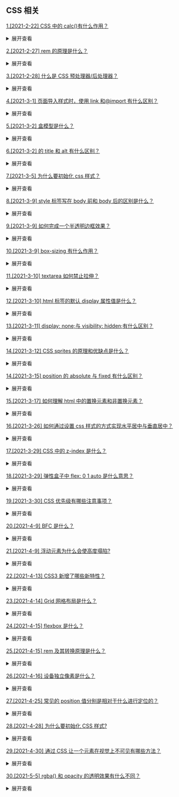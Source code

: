 ## CSS 相关

[1.[2021-2-22] CSS 中的 calc()有什么作用？](https://github.com/HJY-xh/plantTrees/issues/6)

<details>
<summary>展开查看</summary>
<pre>
calc使得开发者能够使用四则运算表达式来填写CSS属性。
px、%、em等不同单位的数值均可参与计算，浏览器会进行自动转换。
注意：当使用calc的时候，运算符号左右需要有空格，否则属性不生效。例如：width: calc(100% - 30px)。
</pre>
</details>

[2.[2021-2-27] rem 的原理是什么？ ](https://github.com/HJY-xh/plantTrees/issues/16)

<details>
<summary>展开查看</summary>
<pre>
在做响应式布局的时候，通过调整HTML的字体大小，页面上所有使用rem单位的元素都会做相应的调整。
</pre>
</details>

[3.[2021-2-28] 什么是 CSS 预处理器/后处理器？ ](https://github.com/HJY-xh/plantTrees/issues/17)

<details>
<summary>展开查看</summary>
<pre>
预处理器（例如，Less、Sass、stylus)是用来把Sass或Less预编译成CSS的工具，增强了CSS代码的复用性。它有层级、mixin、变量、循环、函数等，具有很方便的UI组件模块化开发能力，能极大地提高工作效率。
后处理器（例如PostCSS）通常被视为在完成的样式表中根据CSS规范处理CSS,让其更有效，目前最常做的是给CSS属性添加浏览器私有前缀，解决跨浏览器的兼容性问题。
</pre>
</details>

[4.[2021-3-1] 页面导入样式时，使用 link 和@import 有什么区别？](https://github.com/HJY-xh/plantTrees/issues/19)

<details>
<summary>展开查看</summary>
<pre>
答案一：
-   link 是 XHTML 标签，除了加载 CSS 外，还可以定义 RSS 等其他事务；@import 属于 CSS 范畴，只能加载 CSS。
-   link 引用 CSS 时，在页面载入时同时加载；@import 需要页面网页完全载入以后加载。因此会出现一开始没有 css 样式，闪烁一下出现样式后的页面(网速慢的情况下)。
-   link 是 XHTML 标签，无兼容问题；@import 是在 CSS2.1 提出的，低版本的浏览器不支持。
-   link 支持使用 Javascript 控制 DOM 去改变样式；而@import 不支持。

答案二：

-   link 是 HTML 方式， @import 是 CSS 方式
-   link 最大限度支持并行下载，@import 过多嵌套导致串行下载，出现 FOUC
-   link 可以通过 rel="alternate stylesheet"指定候选样式
-   浏览器对 link 支持早于@import，可以使用@import 对老浏览器隐藏样式
-   @import 必须在样式规则之前，可以在 css 文件中引用其他文件
总体来说：link 优于@import
</pre>
</details>

[5.[2021-3-2] 盒模型是什么？](https://github.com/HJY-xh/plantTrees/issues/23)

<details>
<summary>展开查看</summary>
<pre>
盒模型的组成，由里向外content,padding,border,margin.

在 IE 盒子模型中，width 表示 content+padding+border 这三个部分的宽度

在标准的盒子模型中，width 指 content 部分的宽度

box-sizing 的使用

-   box-sizing: content-box 是 W3C 盒子模型
-   box-sizing: border-box 是 IE 盒子模型

box-sizing 的默认属性是 **content-box**

</pre>
</details>

[6.[2021-3-2] <img>的 title 和 alt 有什么区别？](https://github.com/HJY-xh/plantTrees/issues/24)

<details>
<summary>展开查看</summary>
<pre>
- alt属性，是`<img>`的特有属性，是图片内容的等价描述，用于图片无法加载时显示或读屏器阅读图片（帮助盲人了解图片内容）。可提图片高可访问性，除了纯装饰图片外都必须设置有意义的值，搜索引擎会重点分析。
- title属性，是鼠标覆盖时显示的文字，其他一些标签也可以使用。例如：base，basefont，head，html，meta，param，script
</pre>
</details>

[7.[2021-3-5] 为什么要初始化 css 样式？](https://github.com/HJY-xh/plantTrees/issues/30)

<details>
<summary>展开查看</summary>
<pre>
因为浏览器的兼容问题，不同浏览器对有些标签的默认值是不同的，如果没对CSS初始化往往会出现浏览器之间的页面显示差异。 当然，初始化样式会对SEO有一定的影响，但鱼和熊掌不可兼得，但力求影响最小的情况下初始化。
</pre>
</details>

[8.[2021-3-9] style 标签写在 body 前和 body 后的区别是什么？](https://github.com/HJY-xh/plantTrees/issues/40)

<details>
<summary>展开查看</summary>
<pre>

-   答案一
    **渲染机制**的区别。在 body 前是已经把样式解析一遍，到了对应标签直接渲染样式，显示快；在 body 后是浏览器已经把标签解析了，但基于没有样式，显示的不完全。在把 body 后的样式表扫描后，成为真正的样式。速度会慢，尤其遇到大型网站，效果更差。这都是基于浏览器从上而下的浏览机制导致的。

-   答案二
    首先要明确一点，即浏览器以逐行方式对 html 文档进行解析的。
    -   写在 body 标签前利于浏览器逐步渲染：
              resources downloading->CSSOM+DOM->RenderTree(composite)->Layout->paint
    -   写在 body 标签后：
              可能会导致 FOUC (Flash of Unstyled Content)无样式内容闪烁问题。根据浏览器的解析机制，当解析到写在尾部的样式表（外联或写在 style 标签）会导致浏览器停止之前的渲染，等待加载且解析样式表完成之后重新渲染，也就是说 CSS 未完全加载前，会先渲染显示已经解析的 HTML 内容，然后 CSS 完全加载完成后，再次渲染。

</pre>
</details>

[9.[2021-3-9] 如何完成一个半透明边框效果？](https://github.com/HJY-xh/plantTrees/issues/42)

<details>
<summary>展开查看</summary>
<pre>
很多人会想到：

```
border: 10px solid hsla(0,0%,100%,.5);
background: white;
```

很可惜，出来的效果是这样的：

![img](https://github.com/HJY-xh/plantTrees/blob/master/Image/%E8%AF%84%E8%AE%BA%E5%8C%BA%E5%9B%BE%E7%89%87/issues_75/uri.png)

**_为什么呢？_**
因为默认情况下，背景会延伸到边框所在的区域下层。我们所做的事情并没有让 body 的背景从半透明白色边框处透上来，而是在半透明白色边框处透出了这个容器自己的纯白实色背景，这实际上得到的效果跟纯白实色的边框看起来完全一样。

在 CSS 2.1 中，这就是背景的工作原理。我们只能接受它并且向前看。谢天谢地，从背景与边框（第三版）http://w3.org/TR/css3-background开始，我们可以通过 `background-clip` 属性来调整上述默认行为所带来的不便。这个属性的初始值是 `border-box`，意味着背景会被元素的 `border box`（边框的外沿框）裁切掉。如果不希望背景侵入边框所在的范围，我们要做的就是把它的值设为 `padding-box`，这样浏览器就会用内边距的外沿来把背景裁切掉。即：

```
border: 10px solid hsla(0,0%,100%,.5);
background: white;
background-clip: padding-box;
```

效果如下：

![](https://github.com/HJY-xh/plantTrees/blob/master/Image/%E8%AF%84%E8%AE%BA%E5%8C%BA%E5%9B%BE%E7%89%87/issues_42/Transparent_border_after.PNG)

</pre>
</details>

[10.[2021-3-9] box-sizing 有什么作用？](https://github.com/HJY-xh/plantTrees/issues/43)

<details>
<summary>展开查看</summary>
<pre>

box-sizing 属性可以用来调整如下表现：

-   `content-box` 它是默认值。如果设置一个元素的宽为 100px，那么这个元素的内容区就是 100px，此时任何边框、内边距的宽度都会增加到最后绘制出来的元素宽度中
-   `border-box`该属性将元素的边框和内边距的值包含进 width。即如果设置一个元素的宽为 100px，那么这 100px 包含该元素的 border 和 padding，内容区的实际宽度为 width 减去 border 和 padding 值。大多数情况下，这使得更容易设定一个元素的宽高。

</pre>
</details>

[11.[2021-3-10] textarea 如何禁止拉伸？](https://github.com/HJY-xh/plantTrees/issues/45)

<details>
<summary>展开查看</summary>
<pre>
使用 CSS 样式可以避免拉伸:
```css
textarea {
  resize: none;
}
```
</pre>
</details>

[12.[2021-3-10] html 标签的默认 display 属性值是什么？](https://github.com/HJY-xh/plantTrees/issues/46)

<details>
<summary>展开查看</summary>
<pre>
block
</pre>
</details>

[13.[2021-3-11] display: none;与 visibility: hidden;有什么区别？](https://github.com/HJY-xh/plantTrees/issues/48)

<details>
<summary>展开查看</summary>
<pre>

相同点：它们都能让元素不可见

区别：

-   `display:none;`会让元素完全从渲染树中消失，渲染的时候不占据任何空间；`visibility: hidden;`不会让元素从渲染树消失，渲染时元素继续占据空间，只是内容不可见
-   `display: none;`是非继承属性，子孙节点消失由于元素从渲染树消失造成，通过修改子孙节点属性无法显示；`visibility: hidden;` 是继承属性，子孙节点由于继承了 `hidden` 而消失，通过设置 `visibility: visible;`，可以让子孙节点显示
-   修改常规流中元素的 `display` 通常会造成文档重排。修改 `visibility` 属性只会造成本元素的重绘
-   读屏器不会读取 `display: none;` 元素内容；会读取 `visibility: hidden;` 元素内容

</pre>
</details>

[14.[2021-3-12] CSS sprites 的原理和优缺点是什么？](https://github.com/HJY-xh/plantTrees/issues/51)

<details>
<summary>展开查看</summary>
<pre>

**_1. 简介_**

CSS Sprites 在国内很多人叫 css 精灵，是一种网页图片应用处理方式。它允许将一个页面涉及到的所有零星图片都包含到一张大图中， 利用 CSS 的 `background-image`、`background- repeat`、`background-position` 的组合进行背景定位， 访问页面时避免图片载入缓慢的现象。

**_2. 优点_**

-   CSS Sprites 能很好地减少网页的 http 请求，从而大大的提高页面的性能，这是 CSS Sprites 最大的优点，也是其被广泛传播和应用的主要原因；

-   CSS Sprites 能减少图片的字节；

-   CSS Sprites 解决了网页设计师在图片命名上的困扰，只需对一张集合的图片命名，不需要对每一个小图片进行命名，从而提高了网页制作效率；

-   CSS Sprites 只需要修改一张或少量图片的颜色或样式来改变整个网页的风格；

**_3. 缺点_**

-   图片合并麻烦：图片合并时，需要把多张图片有序的合理的合并成一张图片，并留好足够的空间防止版块出现不必要的背景；

-   图片适应性差：在高分辨的屏幕下自适应页面，若图片不够宽会出现背景断裂；

-   图片定位繁琐：开发时需要通过工具测量计算每个背景单元的精确位置；

-   可维护性差：页面背景需要少许改动，可能要修改部分或整张已合并的图片，进而要改动 css。在避免改动图片的前提下，又只能（最好）往下追加图片，但这样增加了图片字节；

</pre>
</details>

[14.[2021-3-15] position 的 absolute 与 fixed 有什么区别？](https://github.com/HJY-xh/plantTrees/issues/59)

<details>
<summary>展开查看</summary>
<pre>
共同点：
- 改变行内元素的呈现方式，display被置为block
- 让元素脱离普通流，不占据空间
- 默认会覆盖到非定位元素上

不同点：
absolute 的”根元素“是可以设置的，而 fixed 的”根元素“固定为浏览器窗口。当你滚动网页，fixed 元素与浏览器窗口之间的距离是不变的。

</pre>
</details>

[15.[2021-3-17] 如何理解 html 中的置换元素和非置换元素？](https://github.com/HJY-xh/plantTrees/issues/62)

<details>
<summary>展开查看</summary>
<pre>

### **什么是置换元素？**

一个 `内容` 不受 CSS 视觉格式化模型控制，CSS 渲染模型并不考虑对此内容的渲染，且元素本身一般拥有固有尺寸（宽度，高度，宽高比）的元素，被称之为置换元素。

### **什么是非置换元素？**

w3c 并没有给出明确的非置换元素的解释，但能确定的是除置换元素之外，所有的元素都是非置换元素。

### 行内级置换和非置换元素的**宽度**定义

对于行内级`非置换`元素，宽度设置是不适用的。
对于行内级`置换`元素来说，其宽度的设置需遵循以下几点：

-   若宽高的计算值都为 `auto` 且元素有固有宽度，则 `width` 的使用值为该固有宽度；

```
典型的例子是：拥有默认宽高的 input 当宽度的计算值为auto时，则宽度使用值为其默认的固有宽度
```

-   若宽度的计算值为 `auto` 且高度有 `非auto` 的计算值，并且元素有固有宽高比，则 `width` 的使用值为 `高度使用值 * 固有宽高比`；

```
典型的例子：img 当只定义了其高度值时，其宽度将会根据固有宽高比进行等比设置
```

-   除此之外，当 `width` 的计算值为 `auto` 时，则宽度的使用值为 `300px`

```
典型的例子：比如iframe, canvas
```

其它类型的置换元素，其宽度的定义都参照行内置换元素的定义。

### 行内级置换和非置换元素的**高度**定义

对于行内级非置换元素，高度设置是不适用的。
对于行内级置换元素来说，其高度的设置需遵循以下几点：

-   若宽高的计算值都为 `auto` 且元素有固有高度，则 `height` 的使用值为该固有高度；
-   若高度的计算值为 `auto` 且元素有固有高度，则 `height` 的使用值为该固有高度；
-   若高度的计算值为 `auto` 且宽度有 `非auto` 的计算值，并且元素有固有宽高比，则 `height` 的使用值为：`宽度使用值 / 固有宽高比`；
-   若高度的计算值为 `auto` 且上述条件完全不符，则 `height` 的使用值 不能大于 150px，且宽度不能大于长方形高度的 2 倍。

其它类型的置换元素，其高度的定义都参照行内置换元素的定义。

</pre>
</details>

[16.[2021-3-26] 如何通过设置 css 样式的方式实现水平居中与垂直居中？](https://github.com/HJY-xh/plantTrees/issues/86)

<details>
<summary>展开查看</summary>
<pre>

### 1. 水平居中

-   inline 元素：text-align: center
-   block 元素：margin: auto
-   absolute 元素：left: 50% + margin-left 负宽度 1/2

### 2. 垂直居中

-   inline 元素：line-height 的值等于 height 的值
-   absolute 元素：top: 50% + margin-top 负高度 1/2 （需知道元素高度）
-   absolute 元素：transform(-50%, -50%) （不需知道元素高度，但有兼容性问题）
-   absolute 元素：top, left, bottom, right = 0 + margin: auto （不需知道元素高度，且无兼容性问题）

</pre>
</details>

[17.[2021-3-29] CSS 中的 z-index 是什么？](https://github.com/HJY-xh/plantTrees/issues/93)

<details>
<summary>展开查看</summary>
<pre>

当网页上出现多个由绝对定位（position:absolute）或固定定位（position:fixed）所产生的浮动层时，必然就会产生一个问题，就是当这些层的位置产生重合时，谁在谁的上面呢？或者说谁看得见、谁看不见呢？这时候就可以通过设置 z-index 的值来解决，这个值较大的就在上面，较小的在下面。

```
z-index的意思就是在z轴的顺序，如果说网页是由x轴和y轴所决定的一个平面，那么z轴就是垂直于屏幕的一条虚拟坐标轴，浮动层就在这个坐标轴上，那么它们的顺序号就决定了谁上谁下了
```

</pre>
</details>

[18.[2021-3-29] 弹性盒子中 flex: 0 1 auto 是什么意思？](https://github.com/HJY-xh/plantTrees/issues/97)

<details>
<summary>展开查看</summary>
<pre>
三个参数分别对应的是 flex-grow, flex-shrink 和 flex-basis，默认值为0 1 auto。

flex-grow: 0; // 增长比例，子项合计宽度小于容器宽度，需要根据每个子项设置的此属性比例对剩下的长度进行分配
flex-shrink: 1; // 回缩比例，子项合计宽度大于容器宽度，需要根据每个子项设置的此属性比例对多出的长度进行分配
flex-basis: auto; // 设置了宽度跟宽度走，没设置宽度跟内容实际宽度走

看个 🌰

```html
<!DOCTYPE html>
<html lang="en">
	<head>
		<meta charset="UTF-8" />
		<meta name="viewport" content="width=device-width, initial-scale=1.0" />
		<title>Document</title>
		<style>
			.container1 {
				width: 600px;
				height: 300px;
				display: flex;
			}
			.left1 {
				flex: 1 2 300px;
				background: #eaeaea;
			}
			.right1 {
				flex: 2 1 400px;
				background: #33ddee;
			}
			.container2 {
				width: 900px;
				height: 300px;
				display: flex;
			}
			.left2 {
				flex: 1 2 300px;
				background: #eaeaea;
			}
			.right2 {
				flex: 2 1 400px;
				background: #33ddee;
			}
		</style>
	</head>
	<body>
		<div class="container1">
			<div class="left1"></div>
			<div class="right1"></div>
		</div>
		<div class="container2">
			<div class="left2"></div>
			<div class="right2"></div>
		</div>
	</body>
</html>
```

分析 container1： 1.先确定看 flex-grow 还是 flex-shrink：父级宽度(600)<子集宽度之和(`300 + 400 = 700`)，因此子集需要收缩，收缩比`2:1` 2.收缩总量：`700 - 600 = 100`；权重计算:`2 * 300 + 1 * 400 = 1000`，left 最终宽：`300 - 100 * 2 * 300 / 1000 = 240`；right 最终宽度：`400 - 100 * 2 * 300 / 1000 = 360`

分析 container2： 1.先确定看 flex-grow 还是 flex-shrink：父级宽度(900)>子集宽度之和(`300 + 400 = 700`)，因此子集需要扩张，扩张比`1:2` 2.扩张总量：`900 - 700 = 200`；left 最终宽：`300 + 200 * 1 /（1+2) = 366`；right 最终宽度：`400 + 200 * 2 /（1+2） = 533`

</pre>
</details>

[19.[2021-3-30] CSS 优先级有哪些注意事项？](https://github.com/HJY-xh/plantTrees/issues/100)

<details>
<summary>展开查看</summary>
<pre>

-   每个选择器都有权值，权值越大越优先
-   继承的样式优先级低于自身指定样式
-   ！important 优先级最高 js 也无法修改
-   权值相同时，靠近元素的样式优先级高 顺序为内联样式表（标签内部）> 内部样式表（当前文件中）> 外部样式表（外部文件中）

</pre>
</details>

[20.[2021-4-9] BFC 是什么？](https://github.com/HJY-xh/plantTrees/issues/130)

<details>
<summary>展开查看</summary>
<pre>

> BFC 是 Block Formatting Context，也就是块级格式化上下文，是用于布局块级盒子的一块渲染区域。

简单来说，BFC 实际上是一块区域，在这块区域中遵循一定的规则，有一套独特的渲染规则。

文档流其实分为普通流、定位流和浮动流和三种，普通流其实就是指 BFC 中的 FC，也即格式化上下文。

-   普通流：元素按照其在 HTML 中的先后位置从上到下、从左到右布局，在这个过程中，行内元素水平排列，直到当行被占满然后换行，块级元素则会被渲染为完整的一个新行。

-   格式化上下文：页面中的一块渲染区域，有一套渲染规则，决定了其子元素如何布局，以及和其他元素之间的关系和作用。

使用 BFC 的几个注意点：

-   BFC 区域内的元素外边距会发生重叠
-   BFC 区域内的元素不会与浮动元素重叠
-   计算 BFC 区域的高度时，浮动元素也参与计算
-   BFC 区域就相当于一个容器，内部的元素不会影响到外部，同样外部的元素也不会影响到内部

BFC 的应用场景：

-   清除浮动：父元素设置`overflow: hidden`触发 BFC 实现清除浮动，防止父元素高度塌陷，后面的元素被覆盖，实现文字环绕等等。
-   消除相邻元素垂直方向的边距重叠：第二个子元素套一层，并设置 overflow: hidden，构建 BFC 使其不影响外部元素。
-   消除父子元素边距重叠，父元素设置`overflow: hidden`

下列方式会创建块格式化上下文：

-   根元素（）
-   浮动元素（元素的 float 不是 none）
-   绝对定位元素（元素的 position 为 absolute 或 fixed）
-   行内块元素（元素的 display 为 inline-block）
-   表格单元格（元素的 display 为 table-cell，HTML 表格单元格默认为该值）
-   表格标题（元素的 display 为 table-caption，HTML 表格标题默认为该值）
-   匿名表格单元格元素（元素的 display 为 table、table-row、 table-row-group、table-header-group、table-footer-group（分别是 HTML table、row、tbody、thead、tfoot 的默认属性）或 inline-table）
-   overflow 计算值(Computed)不为 visible 的块元素
-   display 值为 flow-root 的元素
-   contain 值为 layout、content 或 paint 的元素
-   弹性元素（display 为 flex 或 inline-flex 元素的直接子元素）
-   网格元素（display 为 grid 或 inline-grid 元素的直接子元素）
-   多列容器（元素的 column-count 或 column-width (en-US) 不为 auto，包括 column-count 为 1）
-   column-span 为 all 的元素始终会创建一个新的 BFC，即使该元素没有包裹在一个多列容器中

</pre>
</details>

[21.[2021-4-9] 浮动元素为什么会使高度塌陷?](https://github.com/HJY-xh/plantTrees/issues/131)

<details>
<summary>展开查看</summary>
<pre>

导致高度塌陷的原因 在文档流中，父元素的高度默认是被子元素所撑开的，也就是说子元素有多高，父元素就有多高。

但是当为子元素设置浮动以后，子元素将完全脱离文档流，脱离文档流后子元素将无法撑起父元素的高度， 由于父元素的高度塌陷后，父元素下面的元素就会向上移动，这样将会导致整个页面的布局混乱。

</pre>
</details>

[22.[2021-4-13] CSS3 新增了哪些新特性？](https://github.com/HJY-xh/plantTrees/issues/139)

<details>
<summary>展开查看</summary>
<pre>

### 一、选择器

`CSS3` 中新增了一些选择器：

| 选择器           | 说明                                                                                          |
| ---------------- | --------------------------------------------------------------------------------------------- |
| E[attr^=“xxx”]   | 选择元素 E，其中 E 元素的 attr 属性是以 xxx 开头的任何字符                                    |
| E[attr$=“xxx”]   | 选择元素 E，其中 E 元素的 attr 属性是以 xxx 结尾的任何字符                                    |
| E[attr*=“xxx”]   | 选择元素 E，其中 E 元素的 attr 属性是包含 xxx 的任何字符                                      |
| E:first-child    | 选择父元素下的第一个子元素（该子元素类型为 E，以下类同）                                      |
| E:last-child     | 选择父元素下的最后一个子元素                                                                  |
| E:nth-child(n)   | 选择父元素下的第 n 个子元素或奇偶元素，n 取值有 3 种：数字、odd 和 even，其中 n 从 1 开始     |
| E:only-child     | 选择父元素下唯一的子元素，该父元素只有一个子元素                                              |
| E:first-of-type  | 选择父元素下的第一个 E 类型的子元素                                                           |
| E:last-of-type   | 选择父元素下的最后一个 E 类型的子元素                                                         |
| E:nth-of-type(n) | 选择父元素下的第 n 个 E 类型的子元素或奇偶元素，n 取值有 3 种：数字、odd 和 even，n 从 1 开始 |
| E:only-of-type   | 选择父元素下唯一的 E 类型的子元素，该父元素可以有多个子元素                                   |
| :focus           | 定义元素获取焦点时使用的样式                                                                  |
| ::selection      | 定义页面中被选中文本的样式                                                                    |
| :checked         | 定义单选框或复选框被选中时的样式（兼容性差）                                                  |
| :enabled         | 定义表单元素“可用”时的样式                                                                    |
| :disabled        | 定义表单元素“不可用”时的样式                                                                  |
| :read-write      | 定义表单元素“可读写”时的样式                                                                  |
| :read-only       | 定义表单元素“只读”时的样式                                                                    |
| :root            | 选择 HTML 页面的根元素                                                                        |
| :empty           | 选择一个“不包含任何子元素和内容”的元素                                                        |
| :target          | 选取页面中的某一个 target 元素                                                                |
| :not()           | 选取某一个元素之外的所有元素                                                                  |

### 二、新样式

### **边框**

`CSS3`新增了三个 边框属性，分别是：

-   border-radius：创建圆角边框
-   box-shadow：为元素添加阴影
-   border-image：使用图片来绘制边框

**box-shadow**

设置元素阴影，设置属性如下：

-   水平阴影
-   垂直阴影
-   模糊距离（虚实）
-   阴影尺寸（影子大小）
-   阴影颜色
-   内/外阴影

其中水平阴影和垂直阴影是必须设置的

### **背景**

新增了几个关于背景的属性，分别是`background-clip`、`background-origin`、`background-size`、`background-break`
**background-clip**

用于确定背景画区，有以下几种可能的属性：

-   background-clip: border-box; 背景从 border 开始显示
-   background-clip: padding-box; 背景从 padding 开始显示
-   background-clip: content-box; 背景从 cotent 区域开始显示
-   background-clip: no-clip; 默认属性，等同于 border-box

通常情况，背景都是覆盖整个元素的，利用这个属性可以设定背景颜色或图片的覆盖范围

**background-origin**

当我们设置背景图片时，图片是会以左上角对齐，但是是以`border`的左上角对齐还是以`padding`的左上角或者`content`的左上角对齐? `border-origin`正是用来设置这个的：

-   background-origin: border-box; 从 border 开始计算 background-position
-   background-origin: padding-box; 从 padding 开始计算 background-position
-   background-origin: content-box; 从 content 开始计算 background-position

**background-size**
`background-size`属性常用来调整背景图片的大小，主要用于设定图片本身。有以下可能的属性：

-   background-size: contain; 缩小图片以适合元素（维持像素长宽比）
-   background-size: cover; 扩展元素以填补元素（维持像素长宽比）
-   background-size: 100px 100px; 缩小图片至指定的大小
-   background-size: 50% 100%; 缩小图片至指定的大小，百分比是相对包含元素的尺寸

**background-break**

元素可以被分成几个独立的盒子（如使内联元素 span 跨越多行），`background-break` 属性用来控制背景怎样在这些不同的盒子中显示

-   background-break: continuous; 默认值。忽略盒之间的距离（也就是像元素没有分成多个盒子，依然是一个整体一样）
-   background-break: bounding-box; 把盒之间的距离计算在内；
-   background-break: each-box; 为每个盒子单独重绘背景

### **文字**

**word-wrap**

语法：`word-wrap: normal | break-word`

-   normal：使用浏览器默认的换行
-   break-all：允许在单词内换行

**text-overflow**
`text-overflow`设置或检索当当前行超过指定容器的边界时如何显示，属性有两个值选择：

-   clip：修剪文本
-   ellipsis：显示省略符号来代表被修剪的文本

**text-shadow**
`text-shadow`可向文本应用阴影。能够规定水平阴影、垂直阴影、模糊距离，以及阴影的颜色

**text-decoration**

CSS3 里面开始支持对文字的更深层次的渲染，具体有三个属性可供设置：

-   text-fill-color：设置文字内部填充颜色
-   text-stroke-color：设置文字边界填充颜色
-   text-stroke-width：设置文字边界宽度

### **颜色**

`CSS3`新增了新的颜色表示方式`rgba`与`hsla`

-   rgba 分为两部分，rgb 为颜色值，a 为透明度
-   hsla 分为四部分，h 为色相，s 为饱和度，l 为宽度，a 为透明度

### 三、transition 过渡

`transition`属性可以被指定为一个或多个`CSS`属性的过渡效果，多个属性之间用逗号进行分隔，必须规定两项内容：

-   过渡效果
-   持续时间

语法如下：

transition: css 属性，花费时间，效果曲线（默认 ease），延迟时间（默认 0）

### 四、transform 转换

`transform`属性允许你旋转，缩放，倾斜或平移给定元素

`transform-origin`：转换元素的位置（围绕哪个点进行转换），默认值为`(x, y, z) : (50%, 50%, 0)`

使用方式：

-   transform: translate(120px, 50%)：位移
-   transform: scale(2, 0.5)：缩放
-   transform: rotate(0.5turn)：旋转
-   transform: skew(30deg, 20deg)：倾斜

### 五、animation 动画

动画这个平常用的也很多，主要是做一个预设的动画。和一些页面交互的动画效果，结果和过渡应该一样，让页面不会那么生硬

animation 也有很多的属性：

-   animation-name：动画名称
-   animation-duration：动画持续时间
-   animation-timing-functino：动画时间函数
-   animation-delay：动画延迟时间
-   animation-iteration-count：动画执行次数，可以设置为一个整数，也可以设置为 infinite
-   animation-direction：动画执行方向
-   animation-paly-state：动画播放状态
-   animation-fill-mode：动画填充模式

### 六、渐变

颜色渐变是指在两个颜色之间平稳的过渡，`CSS3`渐变包括：

-   linear-gradient：线性渐变
    `background-image: linear-gradient(direction, color-stop1, color-stop2, ...);`
-   radial-gradient：径向渐变
    `linear-gradient(0deg, red, green);`

### 七、其他

除此之外，还包括 flex 弹性布局、Grid 栅格布局、多列布局、媒体查询、混合模式等等......

</pre>
</details>

[23.[2021-4-14] Grid 网格布局是什么？](https://github.com/HJY-xh/plantTrees/issues/144)

<details>
<summary>展开查看</summary>
<pre>

### 一、是什么

`Grid` 布局即网格布局，是一个**二维**的布局方式，由纵横相交的两组网格线形成的框架性布局结构，能够同时处理行与列

擅长将一个页面划分为几个主要区域，以及定义这些区域的大小、位置、层次等关系

![img](https://github.com/HJY-xh/plantTrees/blob/master/Image/%E8%AF%84%E8%AE%BA%E5%8C%BA%E5%9B%BE%E7%89%87/issues_144/1.png)

设置`display:grid/inline-grid`的元素就是网格布局容器，这样就能触发浏览器渲染引擎的网格布局算法

```
<div class="container">
    <div class="item item-1">
        <p class="sub-item"></p>
 </div>
    <div class="item item-2"></div>
    <div class="item item-3"></div>
</div>
```

上述代码实例中，`.container`元素就是网格布局容器，`.item`元素就是网格的项目，由于网格元素只能是容器的顶层子元素，所以`p`元素并不是网格元素

网格线，即划分网格的线：
![img](https://github.com/HJY-xh/plantTrees/blob/master/Image/%E8%AF%84%E8%AE%BA%E5%8C%BA%E5%9B%BE%E7%89%87/issues_144/2.png)
上图是一个 **2 x 3** 的网格，共有**3 根**水平网格线和**4 根**垂直网格线

### 二、属性

`Grid`布局属性可分为两大类：

-   容器属性
-   项目属性

### 容器属性：

**display 属性**

-   display：grid 则该容器是一个块级元素

-   display: inline-grid 则容器元素为行内元素

**gird-template-colums 属性，grid-template-rows 属性**

-   `grid-template-columns` 属性设置列宽
-   `grid-template-rows` 属性设置行高

```
.wrapper{
  display: gird;
  /* 声明了三列，宽度分别为 200px 200px 200px */
  grid-template-columns: 200px 200px 200px;
  grid-gap: 5px;
  /* 声明了两行，行高分别为 50px 50px */
  grid-template-rows: 50px 50 px;
}
```

以上表示固定列宽为 200px 200px 200px，行高为 50px 50px
上述代码可以看到重复写单元格宽高，通过 **repeat()** 函数，可以简写重复的值

-   第一个参数是重复的次数
-   第二个参数是重复的值

```
.wrapper {
  display: grid;
  grid-template-columns: repeat(3, 200px);
  grid-gap: 5px;
  grid-template-rows:repeat(2, 50px);
}
```

除了上述的`repeat`关键字，还有：

-   auto-fill：自动填充，让一行（或者一列）中尽可能容纳更多的单元格
    `grid-template-columns： repeat(auto-fill, 200px)`
    表示列宽是 200px，但列的数量是不固定的，只要浏览器能够容纳下，就可以放置元素

-   fr：片段，为了方便表示比例关系
    `grid-template-columns: 200px 1fr 2fr`
    表示第一个列宽为 200px，后面剩余的宽度分为两部分，宽度分别为剩余宽度的 1/3 和 2/3

-   minmax：产生一个长度范围，表示长度就在这个范围之中都可以应用到网格项目中。第一个参数是最小值，第二个参数是最大值
    `minmax(100px, 1fr)` 表示列宽不小于 100px，不大于 1fr

-   auto：浏览器自己决定长度
    `grid-template-columns：100px auto 100px`
    表示第一、第三列为 100px，中间由浏览器决定长度

**grid-row-gap 属性，grid-column-gap 属性，grid-gap 属性**
`grid-row-gap`属性、`grid-column-gap`属性分别设置行间距和列间距，`grid-gap`属性是两者的简写形式
`grid-row-gap: 10px` 表示行间距是 10px
`grid-column-gap: 20px` 表示列间距是 20px
`grid-gap: 10px 20px` 等同上述两个属性

**grid-template-areas 属性**
用于定义区域，一个区域由一个或者多个单元格组成

```
.container{
  display: grid;
  grid-template-columns: 100px 100px 100px;
  grid-template-rows: 100px 100px 100px;
  grid-template-areas: ' a b c'
                       ' d e f'
                       ' g h i';
}
```

上述代码先划分出 9 个单元格，然后将其定名为 a 到 i 的九个区域，分别对应这九个单元格。
多个单元格合并为一个区域的写法如下：

```
grid-template-areas: ' a a a'
                     ' b b b'
                     ' c c c';
```

上面代码将 9 个单元格分为 a、b、c 三个区域
如果某些区域不需要利用，则使用“点”（`.`）表示

**grid-auto-flow 属性**
划分网格以后，容器的子元素会按照顺序，自动放置在每一个网格。
顺序就是由`grid-auto-flow`决定，默认为行，代表“先行后列”，即先填满第一行，再开始放入第二行
![img](https://github.com/HJY-xh/plantTrees/blob/master/Image/%E8%AF%84%E8%AE%BA%E5%8C%BA%E5%9B%BE%E7%89%87/issues_144/3.png)
当修改成`column`后，放置变为如下：
![img](https://github.com/HJY-xh/plantTrees/blob/master/Image/%E8%AF%84%E8%AE%BA%E5%8C%BA%E5%9B%BE%E7%89%87/issues_144/4.png)

**justify-items 属性，align-items 属性，place-items 属性**
`justify-items`属性设置单元格的内容的水平位置（左中右）
`align-items`属性设置单元格的垂直位置（上中下）
两者属性的值完全相同

```
.container{
  justify-items: start | end | center | stretch;
  align-items: start | end | center | stretch;
}
```

属性对应如下：

-   start：对齐单元格的起始边缘
-   end：对齐单元格的结束边缘
-   center：单元格内部居中
-   stretch：拉伸，占满单元格的整个宽度（默认值）
    `place-items`属性是`align-items`属性和`justify-items`属性的合并简写形式

**justify-content 属性，align-content 属性，place-content 属性**
`justify-content`属性是整个内容区域在容器里面的水平位置（左中右），`align-content`属性是整个内容区域的垂直位置（上中下）

```
.container {
  justify-content: start | end | center | stretch | space-around | space-between | space-evenly;
  align-content: start | end | center | stretch | space-around | space-between | space-evenly;
}
```

两个属性的写法完全相同，都可以取下面这些值：

-   start：对齐容器的起始边框
-   end：对齐容器的结束边框
-   center：容器内部居中

![img](https://github.com/HJY-xh/plantTrees/blob/master/Image/%E8%AF%84%E8%AE%BA%E5%8C%BA%E5%9B%BE%E7%89%87/issues_144/5.png)

-   space-around：每个项目两侧的间隔相等。所以，项目之间的间隔比项目容器边框的间隔大一倍
-   space-between：项目与项目的间隔相等，项目与容器边框之间没有间隔
-   space-evenly：项目与项目的间隔相等，项目与容器边框之间也是同样长度的间隔
-   stretch：项目大小没有指定时，拉伸占据整个网络容器
    ![img](https://github.com/HJY-xh/plantTrees/blob/master/Image/%E8%AF%84%E8%AE%BA%E5%8C%BA%E5%9B%BE%E7%89%87/issues_144/6.png)

**grid-auto-columns 属性和 grid-auto-rows 属性**
有时候，一些项目的指定位置，在现有网格的外部，就会产生显示网格和隐式网格
比如网格只有 3 列，但是某一个项目指定在第 5 行，这时，浏览器会自动生成多余的网格，以便放置项目。超出的部分就是隐式网格
而`grid-auto-rows`与`grid-auto-columns`就是专门用于指定隐式网格的宽高

关于项目属性，有如下;
**grid-column-start 属性、grid-column-end 属性、grid-row-start 属性以及 grid-row-end 属性**
指定网格项目所在的四个边框，分别定位在哪根网络线，从而指定项目的位置

-   grid-column-start 属性：左边框所在的垂直网络线
-   grid-column-end 属性：右边框所在的垂直网格线
-   grid-row-start 属性：上边框所在的水平网格线
-   grid-row-end 属性：下边框所在的水平网格线

👇 举个例子 🌰：

```
<style>
   #container{
       display: grid;
       grid-template-columns: 100px 100px 100px;
       grid-template-rows: 100px 100px 100px;
   }
   .item-1 {
       grid-column-start: 2;
       grid-column-end: 4;
   }
</style>

<div id="container">
   <div class="item item-1">1</div>
   <div class="item item-2">2</div>
   <div class="item item-3">3</div>
</div>
```

通过设置`grid-column`属性，指定 1 号项目的左边框是第二根垂直网格线，右边框是第四根垂直网格线
![img](https://github.com/HJY-xh/plantTrees/blob/master/Image/%E8%AF%84%E8%AE%BA%E5%8C%BA%E5%9B%BE%E7%89%87/issues_144/7.png)

**grid-area 属性**
`grid-area`属性指定项目放在哪一个区域

```
.item-1 {
  grid-area: e;
}
```

意思为将 1 号项目位于`e`区域

与上述讲到的`grid-template-areas`搭配使用

**justify-self 属性、align-self 属性以及 place-self 属性**
`justify-self`属性设置单元格内容的水平位置（左中右），跟`justify-items`属性的用法完全一致，但只作用于单个项目。
`align-self`属性设置单元格内容的垂直位置（上中下），跟`align-items`属性的用法完全一致，也是只作用于单个项目

```

.item {
  justify-self: start | end | center | stretch;
  align-self: start | end | center | stretch;
}
```

这两个属性都可以取下面四个值。

-   start：对齐单元格的起始边缘。
-   end：对齐单元格的结束边缘。
-   center：单元格内部居中。
-   stretch：拉伸，占满单元格的整个宽度（默认值）

### 三、应用场景

`Grid`是一个强大的布局，如一些常见的 CSS 布局，如居中，两列布局，三列布局等等是很容易实现的。
总体兼容性还不错，但在 IE 10 以下不支持
目前，`Grid`布局在手机端支持还不算太友好

</pre>
</details>

[24.[2021-4-15] flexbox 是什么？](https://github.com/HJY-xh/plantTrees/issues/149)

<details>
<summary>展开查看</summary>
<pre>

### 一、是什么

`Flexible Box` 简称 `flex`，意为”弹性布局”，可以简便、完整、响应式地实现各种页面布局

采用 Flex 布局的元素，称为`flex`容器`container`

它的所有子元素自动成为容器成员，称为`flex`项目`item`

![img](https://github.com/HJY-xh/plantTrees/blob/master/Image/%E8%AF%84%E8%AE%BA%E5%8C%BA%E5%9B%BE%E7%89%87/issues_149/1.png)

容器中默认存在两条轴，主轴和交叉轴，呈 90 度关系。项目默认沿主轴排列，通过`flex-direction`来决定主轴的方向

每根轴都有起点和终点，这对于元素的对齐非常重要

### 二、属性

关于`flex`常用的属性，可划分为容器属性和容器成员属性
**容器属性**有：

-   flex-direction
-   flex-wrap
-   flex-flow
-   justify-content
-   align-items
-   align-content

### flex-direction

决定主轴的方向（项目排列方向）

```
.container{
  flex-direction: row | row-reverse | column | column-reverse;
}
```

属性对应如下：

-   row（默认值）：主轴为水平方向，起点在左端
-   row-reverse：主轴为水平方向，起点在右端
-   column：主轴为垂直方向，起点在上沿
-   column-reverse：主轴为垂直方向，起点在下沿

![img](https://github.com/HJY-xh/plantTrees/blob/master/Image/%E8%AF%84%E8%AE%BA%E5%8C%BA%E5%9B%BE%E7%89%87/issues_149/2.png)

### flex-wrap

弹性元素永远沿主轴排列，那么如果主轴排不下，通过`flex-wrap`决定容器内项目是否可换行

```
.container{
  flex-wrap: nowrap | wrap | wrap-reverse;
}
```

属性对应如下：

-   nowrap（默认值）：不换行
-   wrap：换行，第一行在上方
-   wrap-reverse：换行，第一行在下方

默认情况是不换行，但这里也不会任由元素直接溢出容器，会涉及到元素的弹性伸缩

### flex-flow

是`flex-direction`属性和`flex-wrap`属性的简写形式，默认值为`row nowrap`

```
.box {
  flex-flow: <flex-direction> || <flex-wrap>;
}
```

### justify-content

定义了项目在主轴上的对齐方式

```
.box{
  justify-content: flex-start | flex-end | center | space-between | space-around;
}
```

属性对应如下：

-   flex-start（默认值）：左对齐
-   flex-end：右对齐
-   center：居中
-   space-between：两端对齐，项目之间的间隔都相等
-   space-around：两个项目两侧间隔相等

![img](https://github.com/HJY-xh/plantTrees/blob/master/Image/%E8%AF%84%E8%AE%BA%E5%8C%BA%E5%9B%BE%E7%89%87/issues_149/3.png)

### align-items

定义项目在交叉轴上如何对齐

```
.box{
  align-items: flex-start | flex-end | center | baseline | stretch;
}
```

属性对应如下：

-   flex-start：交叉轴的起点对齐
-   flex-end：交叉轴的终点对齐
-   center：交叉轴的中点对齐
-   baseline: 项目的第一行文字的基线对齐
-   stretch（默认值）：如果项目未设置高度或设为 auto，将占满整个容器的高度

### align-content

定义了多根轴线的对齐方式。如果项目只有一根轴线，该属性不起作用

```
.box {
    align-content: flex-start | flex-end | center | space-between | space-around | stretch;
}
```

属性对应如下：

-   flex-start：与交叉轴的起点对齐
-   flex-end：与交叉轴的终点对齐
-   center：与交叉轴的中点对齐
-   space-between：与交叉轴两端对齐，轴线之间的间隔平均分布
-   space-around：每根轴线两侧的间隔都相等。所以，轴线之间的间隔比轴线与边框的间隔大一倍
-   stretch（默认值）：轴线占满整个交叉轴

![img](https://github.com/HJY-xh/plantTrees/blob/master/Image/%E8%AF%84%E8%AE%BA%E5%8C%BA%E5%9B%BE%E7%89%87/issues_149/4.png)

**容器成员属性**如下：

-   order
-   flex-grow
-   flex-shrink
-   flex-basis
-   flex
-   align-self

### order

定义项目的排列顺序。数值越小，排列越靠前，默认为 0

```
.item{
  order: <integer>;
}
```

### flex-grow

当容器设为`flex-wrap: nowrap;`不换行的时候，容器宽度有不够分的情况，弹性元素会根据`flex-grow`来决定定义项目的放大比例（容器宽度 > 元素总宽度时如何伸展）
默认为`0`，即如果存在剩余空间，也不放大

```
.item{
  flex-grow: <number>;
}
```

如果所有项目的`flex-grow`属性都为 1，则它们将等分剩余空间（如果有的话）

![img](https://github.com/HJY-xh/plantTrees/blob/master/Image/%E8%AF%84%E8%AE%BA%E5%8C%BA%E5%9B%BE%E7%89%87/issues_149/5.png)

如果一个项目的`flex-grow`属性为 2，其他项目都为 1，则前者占据的剩余空间比其他项多一倍

![img](https://github.com/HJY-xh/plantTrees/blob/master/Image/%E8%AF%84%E8%AE%BA%E5%8C%BA%E5%9B%BE%E7%89%87/issues_149/6.png)

弹性容器的宽度正好等于元素宽度总和，无多余宽度，此时无论`flex-grow`是什么值都不会生效

### flex-shrink

定义了项目的缩小比例（容器宽度<元素总宽度时如何收缩），默认为 1，即如果空间不足，该项目将缩小

```
.item {
    flex-shrink: <number>; /* default 1 */
}
```

如果所有项目的`flex-shrink`属性都为**1**，当空间不足时，都将等比例缩小

如果一个项目的`flex-shrink`属性为**0**，其他项目都为**1**，则空间不足时，前者不缩小

![img](https://github.com/HJY-xh/plantTrees/blob/master/Image/%E8%AF%84%E8%AE%BA%E5%8C%BA%E5%9B%BE%E7%89%87/issues_149/7.png)

### flex-basis

设置的是元素在主轴上的初始尺寸，所谓的初始尺寸就是元素在`flex-grow`和`flex-shrink`生效前的尺寸
浏览器根据这个属性，计算主轴是否有多余空间，默认值为`auto`，即项目的本来大小，如设置了`width`则元素尺寸由`width/height`决定（主轴方向），没有设置则由内容决定

```
.item{
  flex-basis: <length> | auto; /* default auto*/
}
```

当设置为 0 的时候，会根据内容撑开
它可以设为跟`width`或`height`属性一样的值（如 350px），则项目将占据固定空间

### flex

`flex`属性是`flex-grow`、`flex-shrink`和`flex-basis`的简写，默认值为`0 1 auto`

```
.item{
  flex: none | [ <'flex-grow'> <'flex-shrink'>? || <'flex-basis'>]
}
```

一些属性有：

-   flex: 1 = flex: 1 1 0%
-   flex: 2 = flex: 2 1 0%
-   flex: auto = flex: 1 1 auto
-   flex: none = flex: 0 0 auto，常用于固定尺寸不伸缩
    `flex: 1`和`flex: auto`的区别，可以归结于`flex-basis: 0`和`flex-basis: auto`的区别

当设置为 0 时（绝对弹性元素），此时相当于告诉`flex-grow`和`flex-shrink`在伸缩的时候不需要考虑我的尺寸

当设置为`auto`时（相对弹性元素），此时则需要在伸缩时将元素尺寸纳入考虑

注意：建议优先使用这个属性，而不是单独写三个分离的属性，因为浏览器会推算相关值

**align-self**
允许单个项目有与其他项目不一样的对齐方式，可覆盖`align-items`属性

默认值为`auto`，表示继承父元素的`align-items`属性，如果没有父元素，则等同于`stretch`

![img](https://github.com/HJY-xh/plantTrees/blob/master/Image/%E8%AF%84%E8%AE%BA%E5%8C%BA%E5%9B%BE%E7%89%87/issues_149/8.png)

### 三、应用场景

我们能够通过`flex`简单粗暴的实现元素水平垂直方向的居中，以及在两栏三栏自适应布局中通过`flex`完成，这里就不再展开代码的演示

包括现在在移动端、小程序这边的开发，都建议使用`flex`进行布局

</pre>
</details>

[25.[2021-4-15] rem 及其转换原理是什么？](https://github.com/HJY-xh/plantTrees/issues/150)

<details>
<summary>展开查看</summary>
<pre>

rem 是 CSS3 新增的相对长度单位，是指相对于根元素 html 的 font-size 计算值的大小。

默认根元素的 font-size 都是 16px 的。如果想要设置 12px 的字体大小也就是 12px/16px = 0.75rem。

由于 px 是相对固定单位，因此字号大小无法随着浏览器进行缩放，rem 直接相对于根元素 html，避开层级关系，移动端新型浏览器对其支持较好。

</pre>
</details>

[26.[2021-4-16] 设备独立像素是什么？](https://github.com/HJY-xh/plantTrees/issues/152)

<details>
<summary>展开查看</summary>
<pre>

**设备独立像素（Device Independent Pixel）**：与设备无关的逻辑像素，代表可以通过程序控制使用的虚拟像素，是一个总体概念，包括了 CSS 像素

在 javaScript 中可以通过`window.screen.width/ window.screen.height` 查看

比如我们会说“电脑屏幕在 2560x1600 分辨率下不适合玩游戏，我们把它调为 1440x900 ，这里的“分辨率”（非严谨说法）指的就是**设备独立像素**

一个设备独立像素里可能包含 1 个或者多个物理像素点，包含的越多则屏幕看起来越清晰。
至于为什么出现设备独立像素这种虚拟像素单位概念，👇 下面举个例子 🌰：

📱iPhone 3GS 和 📱iPhone 4/4s 的尺寸都是 3.5 寸，但 📱iPhone 3GS 的分辨率是 320x480，📱iPhone 4/4s 的分辨率是 640x960

这意味着，📱iPhone 3GS 有 320 个物理像素，📱iPhone 4/4s 有 640 个物理像素

如果我们按照真实的物理像素进行布局，比如说我们按照 320 物理像素进行布局，到了 640 物理像素的手机上就会有一半的空白，为了避免这种问题，就产生了虚拟像素单位

我们统一 📱iPhone 3GS 和 📱 iPhone 4/4s 都是 320 个虚拟像素，只是在 iPhone 3GS 上，最终 1 个虚拟像素换算成 1 个物理像素，在 📱 iphone 4s 中，1 个虚拟像素最终换算成 2 个物理像素

至于 1 个虚拟像素被换算成几个物理像素，这个数值我们称之为**设备像素比**，也就是下面介绍的`dpr`

`dpr`
dpr（device pixel ratio），设备像素比，代表设备独立像素到设备像素的转换关系，在`JavaScript`中可以通过 `window.devicePixelRatio` 获取

计算公式如下：
**DPR = 设备像素 / 设备独立像素**

当设备像素比为 1:1 时，使用 1（1×1）个设备像素显示 1 个 CSS 像素

当设备像素比为 2:1 时，使用 4（2×2）个设备像素显示 1 个 CSS 像素

当设备像素比为 3:1 时，使用 9（3×3）个设备像素显示 1 个 CSS 像素

如下图所示：

![1](https://github.com/HJY-xh/plantTrees/blob/master/Image/%E8%AF%84%E8%AE%BA%E5%8C%BA%E5%9B%BE%E7%89%87/issues_152/1.png)

当`dpr`为 3，那么`1px`的`CSS`像素宽度对应`3px`的物理像素的宽度，`1px`的`CSS`像素高度对应`3px`的物理像素高度

</pre>
</details>

[27.[2021-4-25] 常见的 position 值分别是相对于什么进行定位的？](https://github.com/HJY-xh/plantTrees/issues/179)

<details>
<summary>展开查看</summary>
<pre>

absolute 生成绝对定位的元素， 相对于最近一级的 定位不是 static 的父元素来进行定位。

fixed （老 IE 不支持）生成绝对定位的元素，通常相对于浏览器窗口或 frame 进行定位。

relative 生成相对定位的元素，相对于其在普通流中的位置进行定位。

static 默认值。没有定位，元素出现在正常的流中

</pre>
</details>

[28.[2021-4-28] 为什么要初始化 CSS 样式?](https://github.com/HJY-xh/plantTrees/issues/193)

<details>
<summary>展开查看</summary>
<pre>

因为浏览器的兼容问题，不同的浏览器对某些标签的默认值是不同的。如果没有初始化 CSS，往往会显示出浏览器之间的页面显示差异。

</pre>
</details>

[29.[2021-4-30] 通过 CSS 让一个元素在视觉上不可见有哪些方法？](https://github.com/HJY-xh/plantTrees/issues/200)

<details>
<summary>展开查看</summary>
<pre>

-   opacity: 0 这将会时元素不可见，但不会改变页面布局，并且，如果该元素已经绑定了一些事件，如 click 事件，那么点击该区域仍然能够触发点击事件
-   visibility: hidden 将该元素设置无不可见，但不会改变页面布局，也不回触发该元素已经绑定的事件
-   display: none 它使元素不显示，会改变页面布局

</pre>
</details>

[30.[2021-5-5] rgba() 和 opacity 的透明效果有什么不同？](https://github.com/HJY-xh/plantTrees/issues/214)

<details>
<summary>展开查看</summary>
<pre>

`opacity` 作用于元素以及元素内的所有内容（包括文字）的透明度。

`rgba()` 只作用于元素自身的颜色或其背景色，子元素不会继承透明效果。

</pre>
</details>

